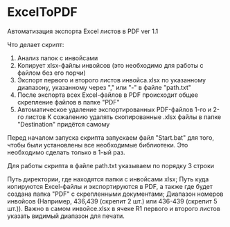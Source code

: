 # ExcelToPDF
Автоматизация экспорта Excel листов в PDF ver 1.1

Что делает скрипт:
1. Анализ папок с инвойсами
2. Копирует xlsx-файлы инвойсов (это необходимо для работы с файлом без его порчи)
3. Экспорт первого и второго листов инвойса.xlsx по указанному диапазону, указанному через "," или "-" в файле "path.txt"
4. После экспорта всех Excel-файлов в PDF происходит общее скрепление файлов в папке "PDF"
5. Автоматическое удаление экспортированных PDF-файлов 1-го и 2-го листов
К сожалению удалять скопированные .xlsx файлы в папке "Destination" придётся самому

Перед началом запуска скрипта запускаем файл "Start.bat" для того, чтобы были установлены все необходимые библиотеки. Это необходимо сделать только в 1-ый раз.

Для работы скрипта в файле path.txt указываем по порядку 3 строки

Путь директории, где находятся папки с инвойсами xlsx;
Путь куда копируются Excel-файлы и экспортируются в PDF, а также где будет создана папка "PDF" с скрепленными документами;
Диапазон номеров инвойсов (Например, 436,439 (скрепит 2 шт.) или 436-439 (скрепит 5 шт.)).
Важно в самом инвойсе.xlsx в ячеке R1 первого и второго листов указать видимый диапазон для печати.
